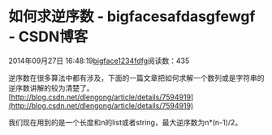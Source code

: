 # 如何求逆序数 - bigfacesafdasgfewgf - CSDN博客





2014年09月27日 16:48:19[bigface1234fdfg](https://me.csdn.net/puqutogether)阅读数：435








逆序数在很多算法中都有涉及，下面的一篇文章把如何求解一个数列或是字符串的逆序数讲解的较为清楚了。
[http://blog.csdn.net/dlengong/article/details/7594919](http://blog.csdn.net/dlengong/article/details/7594919)




我们现在用到的是一个长度和n的list或者string，最大逆序数为n*(n-1)/2。





